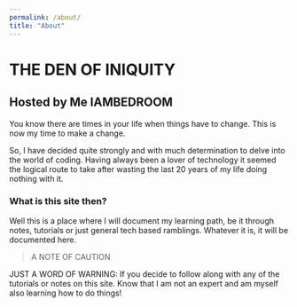 ```yaml
---
permalink: /about/
title: "About"
---
```


# THE DEN OF INIQUITY
## Hosted by Me IAMBEDROOM

You know there are times in your life when things have to change. This is now my time to make a change.

So, I have decided quite strongly and with much determination to delve into the world of coding. Having always been a lover of technology it seemed the logical route to take after wasting the last 20 years of my life doing nothing with it.

### What is this site  then?

Well this is a place where I will document my learning path, be it through notes, tutorials or just general tech based ramblings. Whatever it is, it will be documented here. 


> A NOTE OF CAUTION

<p class="notice--danger"> JUST A WORD OF WARNING: If you decide to follow along with any of the tutorials or notes on this site. Know that I am not an expert and am myself also learning how to do things! </p>